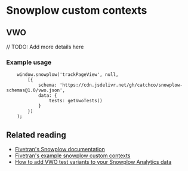 # Snowplow custom contexts

## VWO

// TODO: Add more details here

### Example usage

```
    window.snowplow('trackPageView', null,
        [{
            schema: 'https://cdn.jsdelivr.net/gh/catchco/snowplow-schemas@1.0/vwo.json',
            data: {
                tests: getVwoTests()
            }
        }]
    );
```

## Related reading

* [Fivetran's Snowplow documentation](https://fivetran.com/docs/events/snowplow)
* [Fivetran's example snowplow custom contexts](https://github.com/fivetran/snowplow-schemas)
* [How to add VWO test variants to your Snowplow Analytics data](https://www.themarketingtechnologist.co/how-to-add-vwo-test-variants-to-your-snowplow-analytics-data/)